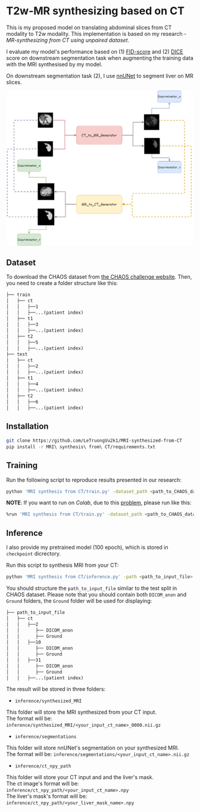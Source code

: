 # T2w-MR synthesizing based on CT 

This is my proposed model on translating abdominal slices from CT modality to T2w modality. This implementation is based on my research - *MR-synthesizing from CT using unpaired dataset*.

I evaluate my model's performance based on (1) [FID-score](https://arxiv.org/abs/1706.08500) and (2) [DICE](https://en.wikipedia.org/wiki/S%C3%B8rensen%E2%80%93Dice_coefficient) score on downstream segmentation task when augmenting the training data with the MRI synthesised by my model.

On downstream segmentation task (2), I use [nnUNet](https://github.com/MIC-DKFZ/nnUNet/tree/master) to segment liver on MR slices.

<p align="center">
<img width="500" alt="model" src="images/cycle_consistency.png">
</p>

## Dataset
To download the CHAOS dataset from [the CHAOS challenge website](https://chaos.grand-challenge.org/Download/). 
Then, you need to create a folder structure like this:

    ├── train
    │   ├── ct
    │   │   ├──1
    │   │   ├──...(patient index)
    │   ├── t1
    │   │   ├──3
    │   │   ├──...(patient index)
    │   ├── t2
    │   │   ├──5
    │   │   ├──...(patient index)
    ├── test
    │   ├── ct
    │   │   ├──2
    │   │   ├──...(patient index)
    │   ├── t1
    │   │   ├──4
    │   │   ├──...(patient index)
    │   ├── t2
    │   │   ├──6
    │   │   ├──...(patient index)
    
## Installation
```bash
git clone https://github.com/LeTruongVu2k1/MRI-synthesized-from-CT
pip install -r MRI\ synthesis\ from\ CT/requirements.txt
```

## Training
Run the following script to reproduce results presented in our research:

```bash
python 'MRI synthesis from CT/train.py' -dataset_path <path_to_CHAOS_dataset> -model_dir <path_to_model> -nnUNet_dir <path_to_nnUNet_folder>
```

**NOTE**: If you want to run on *Colab*, due to this [problem](https://github.com/googlecolab/colabtools/issues/1067), please run like this:
```bash
%run 'MRI synthesis from CT/train.py' -dataset_path <path_to_CHAOS_dataset> -model_dir <path_to_model> -nnUNet_dir <path_to_nnUNet_folder>
```

## Inference
I also provide my pretrained model (100 epoch), which is stored in `checkpoint` dicrectory.

Run this script to synthesis MRI from your CT:

```bash
python 'MRI synthesis from CT/inference.py' -path <path_to_input_file>
```

You should structure the `path_to_input_file` similar to the test split in CHAOS dataset. Please note that you should contain both `DICOM_anon` and `Ground` folders, the `Ground` folder will be used for displaying:

    ├── path_to_input_file
    │   ├── ct
    │   │   ├──2
    │   │      ├── DICOM_anon
    │   │      ├── Ground
    │   │   ├──10
    │   │      ├── DICOM_anon
    │   │      ├── Ground
    │   │   ├──31
    │   │      ├── DICOM_anon
    │   │      ├── Ground
    │   │   ├──...(patient index)
    
The result will be stored in three folders:
- `inference/synthesized_MRI`

This folder will store the MRI synthesized from your CT input. <br>
The format will be: `inference/synthesized_MRI/<your_input_ct_name>_0000.nii.gz`

- `inference/segmentations`

This folder will store nnUNet's segmentation on your synthesized MRI. <br>
The format will be: `inference/segmentations/<your_input_ct_name>.nii.gz`

- `inference/ct_npy_path`

This folder will store your CT input and and the liver's mask. <br>
The ct image's format will be: `inference/ct_npy_path/<your_input_ct_name>.npy` <br>
The liver's mask's format will be: `inference/ct_npy_path/<your_liver_mask_name>.npy`

